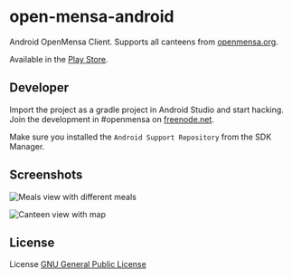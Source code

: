 # open-mensa-android

Android OpenMensa Client. Supports all canteens from [openmensa.org](http://openmensa.org/).

Available in the [Play Store](https://play.google.com/store/apps/details?id=de.uni_potsdam.hpi.openmensa).


## Developer

Import the project as a gradle project in Android Studio and start hacking. Join the development in #openmensa on [freenode.net](http://freenode.net/).

Make sure you installed the `Android Support Repository` from the SDK Manager.

## Screenshots

![Meals view with different meals](https://raw.github.com/domoritz/open-mensa-android/master/screenshots/screenshot_meal.jpg "Meals view")

![Canteen view with map](https://raw.github.com/domoritz/open-mensa-android/master/screenshots/screenshot_canteen.jpg "Canteen view")


## License

License [GNU General Public License](https://www.gnu.org/licenses/gpl.html)